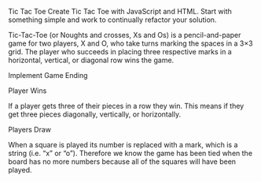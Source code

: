 Tic Tac Toe
Create Tic Tac Toe with JavaScript and HTML. Start with something simple and work to continually refactor your solution.

Tic-Tac-Toe (or Noughts and crosses, Xs and Os) is a pencil-and-paper game for two players, X and O, who take turns marking the spaces in a 3×3 grid. The player who succeeds in placing three respective marks in a horizontal, vertical, or diagonal row wins the game.

Implement Game Ending

Player Wins

If a player gets three of their pieces in a row they win. This means if they get three pieces diagonally, vertically, or horizontally.

Players Draw

When a square is played its number is replaced with a mark, which is a string (i.e. “x” or “o”). Therefore we know the game has been tied when the board has no more numbers because all of the squares will have been played.
